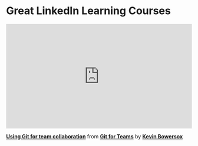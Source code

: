 <h1>Great LinkedIn Learning Courses</h1>

<div style="position:relative;height:0;padding-bottom:56.25%"><iframe width="640" height="360" src="https://www.linkedin.com/learning/embed/git-for-teams/using-git-for-team-collaboration?autoplay=false&claim=AQFfKuqdtedXZwAAAX_v90Uquo2pANjcajgfs4dQVoHbJ-7igTscqJY0GvUpuUoE0grmZJbqIpDpvg7gRHjYq0PRk3dzrGg3Mas6KqW-wDz5Pvl08hpA-m_7u7Wug5pFwNsIIMtDlHjFJj5XOD9rpii1PDMRDFdKsD1ITHG60VbM4CEskGGwi67Xsj-4_0U-iIU_MLHGM-ICwMbt93BPwoqfWwdRqbabKLUrLwqA5YvistDJxcliN_VRUt4E4jzN-LM0G9RMSIzjFZWWSoycyNQMfAgNjOofT2ee-0UA1Umfl8MJpEXsiEFcBmF_KsYqHJVJjFxHCp5jHfUcmwWQ9IKpsvFloEnbVCa61sjrqZjiMDKD2BSqVxlSFW2k01n-DIX2bSkUAXW_Cs3n5tUABK1Yi0qc0npJtdTOr6feigb1tc2O5-BuLqN57cl65AVjoJTE8PT6FBmM4vRtRXf6ItE-l7zQV2l-9JoV8uzJEVhw-eHq4oPJTrOabJ263Mjg71rDskoALTddS3PgTbUpt5nddU4mRTPq84Dl03QIY7urc2q5LySnAO2VF6CNMVMb-7A_xEUOzQhpCRpVtHOmvmjqnwiwRaFFHB3sy3P-FrmxaRxDDW4tDdkGT8AvnhbNFXkDQTn4sd9bOAXERoxnrjnXeRZnC0MvUdsY4SYl0L-T_gre5vOq0i74h2y1_MGSgdc5U0EgnFqR24xpBEZuVV7CBGngetA6pJNE1XKMtg&lipi=urn%3Ali%3Apage%3Ad_learning_content%3B7jnTdyRiTBqE4KjbxG61LQ%3D%3D&licu" mozallowfullscreen="true" webkitallowfullscreen="true" allowfullscreen="true" frameborder="0" style="position:absolute;width:100%;height:100%;left:0"></iframe></div><p><strong><a href="https://www.linkedin.com/learning/git-for-teams/using-git-for-team-collaboration?trk=embed_lil">Using Git for team collaboration</a></strong> from <strong><a href="https://www.linkedin.com/learning/git-for-teams?trk=embed_lil">Git for Teams</a></strong> by <strong><a href="https://www.linkedin.com/learning/instructors/kevin-bowersox?trk=embed_lil">Kevin Bowersox</a></strong></p>
